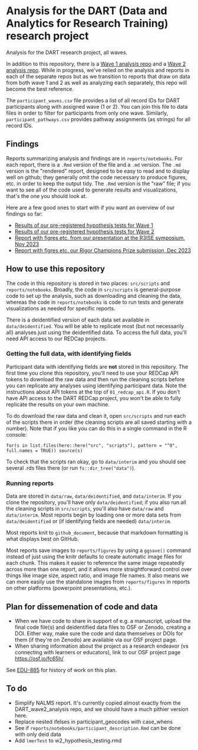 # Analysis for the DART (Data and Analytics for Research Training) research project

Analysis for the DART research project, all waves.

In addition to this repository, there is a [Wave 1 analysis repo](https://github.com/arcus/DART_wave1_analysis) and a [Wave 2 analysis repo](https://github.com/arcus/DART_wave2_analysis). 
While in progress, we've relied on the analysis and reports in each of the separate repos but as we transition to reports that draw on data from both wave 1 and 2 as well as analyzing each separately, this repo will become the best reference.

The `participant_waves.csv` file provides a list of all record IDs for DART participants along with assigned wave (1 or 2). 
You can join this file to data files in order to filter for participants from only one wave.
Similarly, `participant_pathways.csv` provides pathway assignments (as strings) for all record IDs. 

## Findings

Reports summarizing analysis and findings are in `reports/notebooks`. 
For each report, there is a `.Rmd` version of the file and a `.md` version. 
The `.md` version is the "rendered" report, designed to be easy to read and to display well on github; they generally omit the code necessary to produce figures, etc. in order to keep the output tidy.
The `.Rmd` version is the "raw" file; if you want to see all of the code used to generate results and visualizations, that's the one you should look at.

Here are a few good ones to start with if you want an overview of our findings so far:

- [Results of our pre-registered hypothesis tests for Wave 1](reports/notebooks/w1_hypothesis_testing.md)
- [Results of our pre-registered hypothesis tests for Wave 2](reports/notebooks/w2_hypothesis_testing.md)
- [Report with figres etc. from our presentation at the R3ISE symposium, Nov 2023](reports/notebooks/R3ISE_symposium.md)
- [Report with figres etc. our Rigor Champions Prize submission, Dec 2023](reports/notebooks/rigor_champions_impact.md)

## How to use this repository

The code in this repository is stored in two places: `src/scripts` and `reports/notebooks`. 
Broadly, the code in `src/scripts` is general-purpose code to set up the analysis, such as downloading and cleaning the data, whereas the code in `reports/notebooks` is code to run tests and generate visualizations as needed for specific reports. 

There is a deidentified version of each data set available in `data/deidentified`. 
You will be able to replicate most (but not necessarily all) analyses just using the deidentified data.
To access the full data, you'll need API access to our REDCap projects.

### Getting the full data, with identifying fields

Participant data with identifying fields are **not** stored in this repository. 
The first time you clone this repository, you'll need to use your REDCap API tokens to download the raw data and then run the cleaning scripts before you can replicate any analyses using identifying participant data. 
Note the instructions about API tokens at the top of `01_redcap_api.R`.
If you don't have API access to the DART REDCap project, you won't be able to fully replicate the results on your own machine. 

To do download the raw data and clean it, open `src/scripts` and run each of the scripts there in order (the cleaning scripts are all saved starting with a number).  Note that if you like you can do this in a single command in the R console: 

`for(s in list.files(here::here("src", "scripts"), pattern = "^0", full.names = TRUE)) source(s)`

To check that the scripts ran okay, go to `data/interim` and you should see several .rds files there (or run `fs::dir_tree("data")`). 

### Running reports

Data are stored in `data/raw`, `data/deidentified`, and `data/interim`. 
If you clone the repository, you'll have only `data/deidentified`; if you also run all the cleaning scripts in `src/scripts`, you'll also have `data/raw` and `data/interim`.
Most reports begin by loading one or more data sets from `data/deidentified` or (if identifying fields are needed) `data/interim`.

Most reports knit to `github_document`, because that markdown formatting is what displays best on GitHub.

Most reports save images to `reports/figures` by using a `ggsave()` command instead of just using the knitr defaults to create automatic image files for each chunk. 
This makes it easier to reference the same image repeatedly across more than one report, and it allows more straightforward control over things like image size, aspect ratio, and image file names. 
It also means we can more easily use the standalone images from `reports/figures` in reports on other platforms (powerpoint presentations, etc.).

## Plan for dissemenation of code and data

- When we have code to share in support of e.g. a manuscript, upload the final code file(s) and deidentified data files to OSF or Zenodo, creating a DOI. Either way, make sure the code and data themselves or DOIs for them (if they're on Zenodo) are available via our OSF project page.
- When sharing information about the project as a research endeavor (vs connecting with learners or educators), link to our OSF project page https://osf.io/fc65h/ 

See [EDU-885](https://pm.arcus.chop.edu/browse/EDU-885) for history of work on this plan.

## To do

- Simplify NALMS report. It's currently copied almost exactly from the DART_wave2_analysis repo, and we should have a much pithier version here.
- Replace nested ifelses in participant_geocodes with case_whens
- See if `reports/notebooks/participant_description.Rmd` can be done with only deid data
- Add `lmerTest` to w2_hypothesis_testing.rmd
